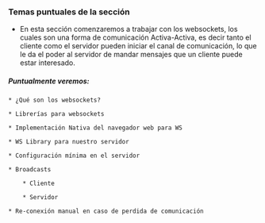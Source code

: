 ### Temas puntuales de la sección

- En esta sección comenzaremos a trabajar con los websockets,
  los cuales son una forma de comunicación Activa-Activa,
  es decir tanto el cliente como el servidor pueden iniciar el canal de comunicación,
  lo que le da el poder al servidor de mandar mensajes que un cliente puede estar interesado.

##### Puntualmente veremos:

    * ¿Qué son los websockets?

    * Librerías para websockets

    * Implementación Nativa del navegador web para WS

    * WS Library para nuestro servidor

    * Configuración mínima en el servidor

    * Broadcasts

        * Cliente

        * Servidor

    * Re-conexión manual en caso de perdida de comunicación
